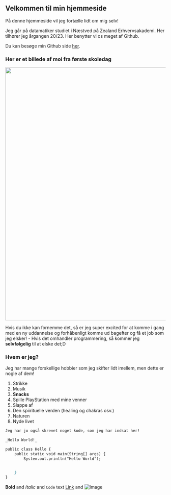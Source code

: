 ## Velkommen til min hjemmeside

På denne hjemmeside vil jeg fortælle lidt om mig selv! 

Jeg går på datamatiker studiet i Næstved på Zealand Erhvervsakademi. Her tilhører jeg årgangen 20/23. Her benytter vi os meget af Github.

Du kan besøge min Github side [her](https://github.com/ellamusen).

### Her er et billede af moi fra første skoledag

<p align="center">
  <img width="594" height="793" src="https://scontent-cph2-1.xx.fbcdn.net/v/t1.15752-9/p1080x2048/118765186_737007996849119_3398789400409241586_n.jpg?_nc_cat=111&_nc_sid=b96e70&_nc_ohc=P8xKNlrJO5sAX83VR3o&_nc_ht=scontent-cph2-1.xx&tp=6&oh=52288b8832558a4891cc0c5dd2c3d9bb&oe=5F7E443E">
</p>

Hvis du ikke kan fornemme det, så er jeg super excited for at komme i gang med en ny uddannelse og forhåbenligt komme ud bagefter og få et job som jeg elsker! - Hvis det omhandler programmering, så kommer jeg **selvfølgelig** til at elske det;D

### Hvem er jeg?

Jeg har mange forskellige hobbier som jeg skifter lidt imellem, men dette er nogle af dem!

1. Strikke
2. Musik
3. **Snacks** 
4. Spille PlayStation med mine venner 
5. Slappe af
6. Den spiirituelle verden (healing og chakras osv.)
7. Naturen 
8. Nyde livet 

```markdown
Jeg har jo også skrevet noget kode, som jeg har indsat her!

_Hello World!_

public class Hello {
    public static void main(String[] args) {
        System.out.println("Hello World");


    }
}

```

**Bold** and _Italic_ and `Code` text
[Link](url) and ![Image](src)

